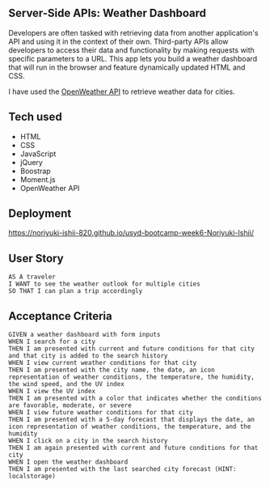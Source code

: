 ## Server-Side APIs: Weather Dashboard

Developers are often tasked with retrieving data from another application's API and using it in the context of their own. Third-party APIs allow developers to access their data and functionality by making requests with specific parameters to a URL. This app lets you build a weather dashboard that will run in the browser and feature dynamically updated HTML and CSS.

I have used the [OpenWeather API](https://openweathermap.org/api) to retrieve weather data for cities. 


## Tech used

- HTML
- CSS
- JavaScript
- jQuery
- Boostrap
- Moment.js
- OpenWeather API

## Deployment

https://noriyuki-ishii-820.github.io/usyd-bootcamp-week6-Noriyuki-Ishii/

## User Story

```
AS A traveler
I WANT to see the weather outlook for multiple cities
SO THAT I can plan a trip accordingly
```

## Acceptance Criteria

```
GIVEN a weather dashboard with form inputs
WHEN I search for a city
THEN I am presented with current and future conditions for that city and that city is added to the search history
WHEN I view current weather conditions for that city
THEN I am presented with the city name, the date, an icon representation of weather conditions, the temperature, the humidity, the wind speed, and the UV index
WHEN I view the UV index
THEN I am presented with a color that indicates whether the conditions are favorable, moderate, or severe
WHEN I view future weather conditions for that city
THEN I am presented with a 5-day forecast that displays the date, an icon representation of weather conditions, the temperature, and the humidity
WHEN I click on a city in the search history
THEN I am again presented with current and future conditions for that city
WHEN I open the weather dashboard
THEN I am presented with the last searched city forecast (HINT: localstorage)
```